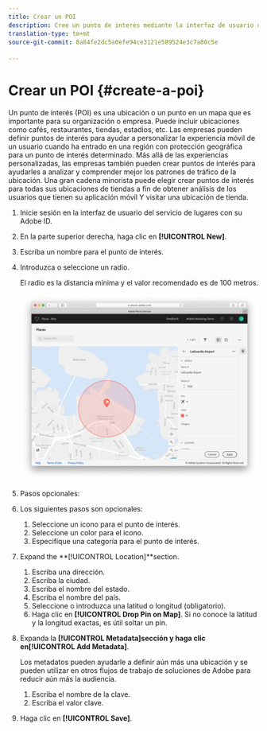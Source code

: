 ```yaml
---
title: Crear un POI
description: Cree un punto de interés mediante la interfaz de usuario del servicio de lugares.
translation-type: tm+mt
source-git-commit: 8a84fe2dc5a0efe94ce3121e589524e3c7a80c5e

---
```



# Crear un POI {#create-a-poi}

Un punto de interés (POI) es una ubicación o un punto en un mapa que es importante para su organización o empresa. Puede incluir ubicaciones como cafés, restaurantes, tiendas, estadios, etc. Las empresas pueden definir puntos de interés para ayudar a personalizar la experiencia móvil de un usuario cuando ha entrado en una región con protección geográfica para un punto de interés determinado. Más allá de las experiencias personalizadas, las empresas también pueden crear puntos de interés para ayudarles a analizar y comprender mejor los patrones de tráfico de la ubicación. Una gran cadena minorista puede elegir crear puntos de interés para todas sus ubicaciones de tiendas a fin de obtener análisis de los usuarios que tienen su aplicación móvil Y visitar una ubicación de tienda.

1. Inicie sesión en la interfaz de usuario del servicio de lugares con su Adobe ID.
1. En la parte superior derecha, haga clic en **[!UICONTROL New]**.
1. Escriba un nombre para el punto de interés.
1. Introduzca o seleccione un radio.

   El radio es la distancia mínima y el valor recomendado es de 100 metros.

   ![definir un punto de interés](/help/assets/define_poi.png)

1. Pasos opcionales:
1. Los siguientes pasos son opcionales:

   1. Seleccione un icono para el punto de interés.
   1. Seleccione un color para el icono.
   1. Especifique una categoría para el punto de interés.

1. Expand the **[!UICONTROL Location]**section.

   1. Escriba una dirección.
   1. Escriba la ciudad.
   1. Escriba el nombre del estado.
   1. Escriba el nombre del país.
   1. Seleccione o introduzca una latitud o longitud (obligatorio).
   1. Haga clic en **[!UICONTROL Drop Pin on Map]**.
   Si no conoce la latitud y la longitud exactas, es útil soltar un pin.

1. Expanda la **[!UICONTROL Metadata]**sección y haga clic en**[!UICONTROL Add Metadata]**.

   Los metadatos pueden ayudarle a definir aún más una ubicación y se pueden utilizar en otros flujos de trabajo de soluciones de Adobe para reducir aún más la audiencia.

   1. Escriba el nombre de la clave.
   1. Escriba el valor clave.

1. Haga clic en **[!UICONTROL  Save]**.
